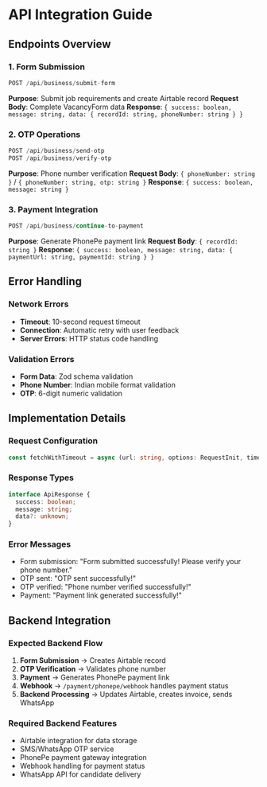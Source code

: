 # API Integration Guide

## Endpoints Overview

### 1. Form Submission
```typescript
POST /api/business/submit-form
```
**Purpose**: Submit job requirements and create Airtable record
**Request Body**: Complete VacancyForm data
**Response**: `{ success: boolean, message: string, data: { recordId: string, phoneNumber: string } }`

### 2. OTP Operations
```typescript
POST /api/business/send-otp
POST /api/business/verify-otp
```
**Purpose**: Phone number verification
**Request Body**: `{ phoneNumber: string }` / `{ phoneNumber: string, otp: string }`
**Response**: `{ success: boolean, message: string }`

### 3. Payment Integration
```typescript
POST /api/business/continue-to-payment
```
**Purpose**: Generate PhonePe payment link
**Request Body**: `{ recordId: string }`
**Response**: `{ success: boolean, message: string, data: { paymentUrl: string, paymentId: string } }`

## Error Handling

### Network Errors
- **Timeout**: 10-second request timeout
- **Connection**: Automatic retry with user feedback
- **Server Errors**: HTTP status code handling

### Validation Errors
- **Form Data**: Zod schema validation
- **Phone Number**: Indian mobile format validation
- **OTP**: 6-digit numeric validation

## Implementation Details

### Request Configuration
```typescript
const fetchWithTimeout = async (url: string, options: RequestInit, timeout: number)
```

### Response Types
```typescript
interface ApiResponse {
  success: boolean;
  message: string;
  data?: unknown;
}
```

### Error Messages
- Form submission: "Form submitted successfully! Please verify your phone number."
- OTP sent: "OTP sent successfully!"
- OTP verified: "Phone number verified successfully!"
- Payment: "Payment link generated successfully!"

## Backend Integration

### Expected Backend Flow
1. **Form Submission** → Creates Airtable record
2. **OTP Verification** → Validates phone number
3. **Payment** → Generates PhonePe payment link
4. **Webhook** → `/payment/phonepe/webhook` handles payment status
5. **Backend Processing** → Updates Airtable, creates invoice, sends WhatsApp

### Required Backend Features
- Airtable integration for data storage
- SMS/WhatsApp OTP service
- PhonePe payment gateway integration
- Webhook handling for payment status
- WhatsApp API for candidate delivery 